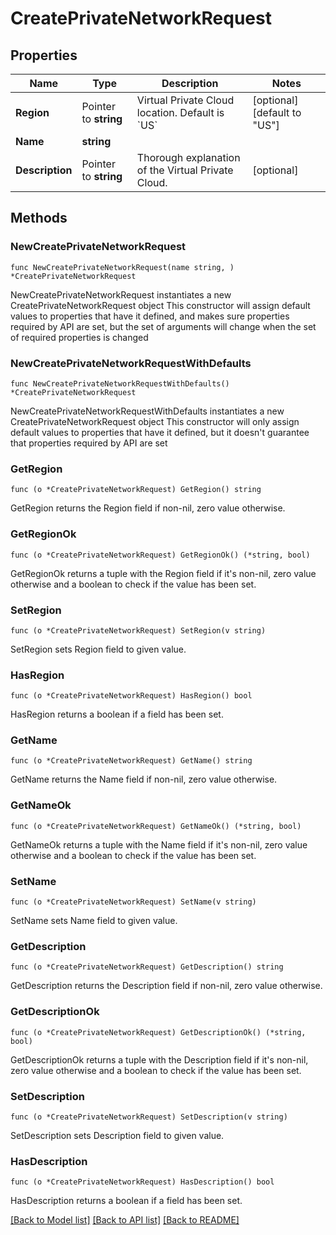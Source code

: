# CreatePrivateNetworkRequest

## Properties

Name | Type | Description | Notes
------------ | ------------- | ------------- | -------------
**Region** | Pointer to **string** | Virtual Private Cloud location. Default is &#x60;US&#x60; | [optional] [default to "US"]
**Name** | **string** |  | 
**Description** | Pointer to **string** | Thorough explanation of the Virtual Private Cloud. | [optional] 

## Methods

### NewCreatePrivateNetworkRequest

`func NewCreatePrivateNetworkRequest(name string, ) *CreatePrivateNetworkRequest`

NewCreatePrivateNetworkRequest instantiates a new CreatePrivateNetworkRequest object
This constructor will assign default values to properties that have it defined,
and makes sure properties required by API are set, but the set of arguments
will change when the set of required properties is changed

### NewCreatePrivateNetworkRequestWithDefaults

`func NewCreatePrivateNetworkRequestWithDefaults() *CreatePrivateNetworkRequest`

NewCreatePrivateNetworkRequestWithDefaults instantiates a new CreatePrivateNetworkRequest object
This constructor will only assign default values to properties that have it defined,
but it doesn't guarantee that properties required by API are set

### GetRegion

`func (o *CreatePrivateNetworkRequest) GetRegion() string`

GetRegion returns the Region field if non-nil, zero value otherwise.

### GetRegionOk

`func (o *CreatePrivateNetworkRequest) GetRegionOk() (*string, bool)`

GetRegionOk returns a tuple with the Region field if it's non-nil, zero value otherwise
and a boolean to check if the value has been set.

### SetRegion

`func (o *CreatePrivateNetworkRequest) SetRegion(v string)`

SetRegion sets Region field to given value.

### HasRegion

`func (o *CreatePrivateNetworkRequest) HasRegion() bool`

HasRegion returns a boolean if a field has been set.

### GetName

`func (o *CreatePrivateNetworkRequest) GetName() string`

GetName returns the Name field if non-nil, zero value otherwise.

### GetNameOk

`func (o *CreatePrivateNetworkRequest) GetNameOk() (*string, bool)`

GetNameOk returns a tuple with the Name field if it's non-nil, zero value otherwise
and a boolean to check if the value has been set.

### SetName

`func (o *CreatePrivateNetworkRequest) SetName(v string)`

SetName sets Name field to given value.


### GetDescription

`func (o *CreatePrivateNetworkRequest) GetDescription() string`

GetDescription returns the Description field if non-nil, zero value otherwise.

### GetDescriptionOk

`func (o *CreatePrivateNetworkRequest) GetDescriptionOk() (*string, bool)`

GetDescriptionOk returns a tuple with the Description field if it's non-nil, zero value otherwise
and a boolean to check if the value has been set.

### SetDescription

`func (o *CreatePrivateNetworkRequest) SetDescription(v string)`

SetDescription sets Description field to given value.

### HasDescription

`func (o *CreatePrivateNetworkRequest) HasDescription() bool`

HasDescription returns a boolean if a field has been set.


[[Back to Model list]](../README.md#documentation-for-models) [[Back to API list]](../README.md#documentation-for-api-endpoints) [[Back to README]](../README.md)



